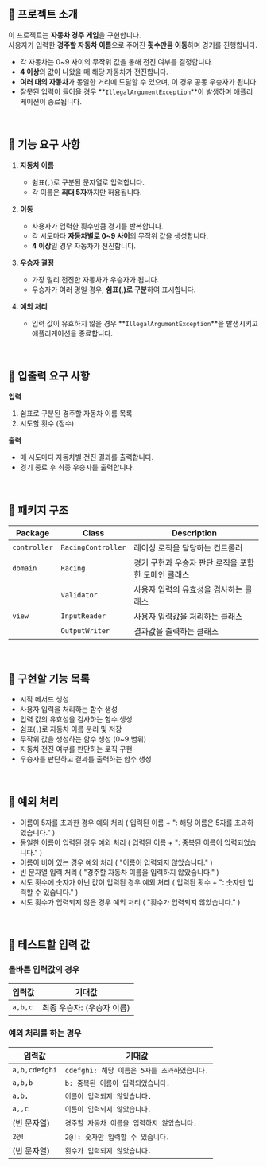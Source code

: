 ## 📌 프로젝트 소개  
이 프로젝트는 **자동차 경주 게임**을 구현합니다.  
사용자가 입력한 **경주할 자동차 이름**으로 주어진 **횟수만큼 이동**하며 경기를 진행합니다.  

- 각 자동차는 0~9 사이의 무작위 값을 통해 전진 여부를 결정합니다.  
- **4 이상**의 값이 나왔을 때 해당 자동차가 전진합니다.  
- **여러 대의 자동차**가 동일한 거리에 도달할 수 있으며, 이 경우 공동 우승자가 됩니다.  
- 잘못된 입력이 들어올 경우 **`IllegalArgumentException`**이 발생하며 애플리케이션이 종료됩니다.  

<br>

## 🎯 기능 요구 사항  
1. **자동차 이름**
   - 쉼표(`,`)로 구분된 문자열로 입력합니다.  
   - 각 이름은 **최대 5자**까지만 허용됩니다.  

2. **이동**
   - 사용자가 입력한 횟수만큼 경기를 반복합니다.  
   - 각 시도마다 **자동차별로 0~9 사이**의 무작위 값을 생성합니다.  
   - **4 이상**일 경우 자동차가 전진합니다.  

3. **우승자 결정**
   - 가장 멀리 전진한 자동차가 우승자가 됩니다.  
   - 우승자가 여러 명일 경우, **쉼표(,)로 구분**하여 표시합니다.  

4. **예외 처리**
   - 입력 값이 유효하지 않을 경우 **`IllegalArgumentException`**을 발생시키고 애플리케이션을 종료합니다.  

<br>

## 📝 입출력 요구 사항  
**입력**  
1. 쉼표로 구분된 경주할 자동차 이름 목록  
2. 시도할 횟수 (정수)  

**출력**  
- 매 시도마다 자동차별 전진 결과를 출력합니다.  
- 경기 종료 후 최종 우승자를 출력합니다.  

<br>

## 📌 패키지 구조
| **Package**   | **Class**            | **Description**                                |  
|---------------|----------------------|------------------------------------------------|  
| `controller`  | `RacingController`   | 레이싱 로직을 담당하는 컨트롤러                |  
| `domain`      | `Racing`             | 경기 구현과 우승자 판단 로직을 포함한 도메인 클래스 |  
|               | `Validator`          | 사용자 입력의 유효성을 검사하는 클래스         |  
| `view`        | `InputReader`        | 사용자 입력값을 처리하는 클래스                |  
|               | `OutputWriter`       | 결과값을 출력하는 클래스                       |  

<br>

## 📌 구현할 기능 목록  
- 시작 메서드 생성  
- 사용자 입력을 처리하는 함수 생성  
- 입력 값의 유효성을 검사하는 함수 생성 
- 쉼표(`,`)로 자동차 이름 분리 및 저장  
- 무작위 값을 생성하는 함수 생성 (0~9 범위)  
- 자동차 전진 여부를 판단하는 로직 구현  
- 우승자를 판단하고 결과를 출력하는 함수 생성
  
<br>

## 📌 예외 처리
- 이름이 5자를 초과한 경우 예외 처리 ( 입력된 이름 + ": 해당 이름은 5자를 초과하였습니다." )
- 동일한 이름이 입력된 경우 예외 처리 ( 입력된 이름 + ": 중복된 이름이 입력되었습니다." )
- 이름이 비어 있는 경우 예외 처리 ( "이름이 입력되지 않았습니다." )
- 빈 문자열 입력 처리 ( "경주할 자동차 이름을 입력하지 않았습니다." )
- 시도 횟수에 숫자가 아닌 값이 입력된 경우 예외 처리 ( 입력된 횟수 + ": 숫자만 입력할 수 있습니다." )
- 시도 횟수가 입력되지 않은 경우 예외 처리 ( "횟수가 입력되지 않았습니다." )

<br>

## 📌 테스트할 입력 값

### 올바른 입력값의 경우  
| 입력값  | 기대값                     |  
|---------|---------------------------|  
| `a,b,c` | 최종 우승자: (우승자 이름) |  

### 예외 처리를 하는 경우  
| 입력값      | 기대값                                  |  
|-------------|------------------------------------------|  
| `a,b,cdefghi` | `cdefghi: 해당 이름은 5자를 초과하였습니다.` |  
| `a,b,b`     | `b: 중복된 이름이 입력되었습니다.`        |  
| `a,b,`      | `이름이 입력되지 않았습니다.`            |  
| `a,,c`      | `이름이 입력되지 않았습니다.`            |  
| (빈 문자열) | `경주할 자동차 이름을 입력하지 않았습니다.` |  
| `2@!`       | `2@!: 숫자만 입력할 수 있습니다.`        |  
| (빈 문자열) | `횟수가 입력되지 않았습니다.`            |  
